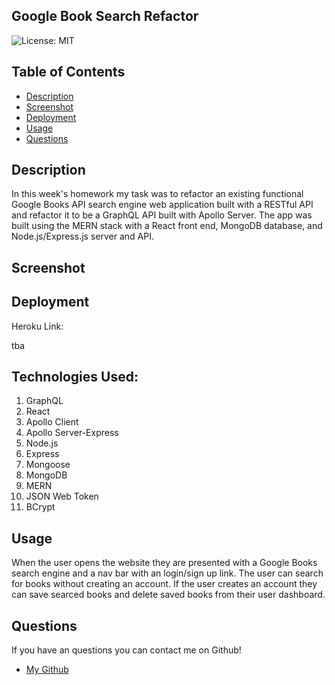 ## Google Book Search Refactor

![License: MIT](https://img.shields.io/badge/License-MIT-yellow.svg)
​
## Table of Contents

* [Description](#Description)
* [Screenshot](#Screenshot)
* [Deployment](#Deployment)
* [Usage](#Usage)
* [Questions](#Questions)
​

## Description

In this week's homework my task was to refactor an existing functional Google Books API search engine web application built with a RESTful API and refactor it to be a GraphQL API built with Apollo Server. The app was built using the MERN stack with a React front end, MongoDB database, and Node.js/Express.js server and API. 

## Screenshot



## Deployment

Heroku Link:

tba

## Technologies Used:

1. GraphQL
2. React
3. Apollo Client
4. Apollo Server-Express
5. Node.js
6. Express
7. Mongoose
8. MongoDB
9. MERN
10. JSON Web Token
11. BCrypt


## Usage

When the user opens the website they are presented with a Google Books search engine and a nav bar with an login/sign up link. The user can search for books without creating an account. If the user creates an account they can save searced books and delete saved books from their user dashboard.

## Questions

If you have an questions you can contact me on Github!

- [My Github](https://github.com/ktmac21) 
